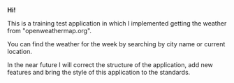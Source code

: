 **Hi!**

This is a training test application in which I implemented getting the weather from "openweathermap.org".

You can find the weather for the week by searching by city name or current location.

In the near future I will correct the structure of the application, add new features and bring the style of this application to the standards.